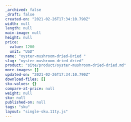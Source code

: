 ```yaml
---
_archived: false
_draft: false
created-on: "2021-02-26T17:34:10.790Z"
width: null
length: null
main-image: null
height: null
price:
  value: 1200
  unit: "USD"
name: "oyster-mushroom-dried-Dried "
slug: "oyster-mushroom-dried-dried"
product: "site/product/oyster-mushroom-dried-dried.md"
more-images: []
updated-on: "2021-02-26T17:34:10.790Z"
download-files: []
sku-values: {}
compare-at-price: null
weight: null
sku: null
published-on: null
tags: "sku"
layout: "single-sku.11ty.js"
---
```



